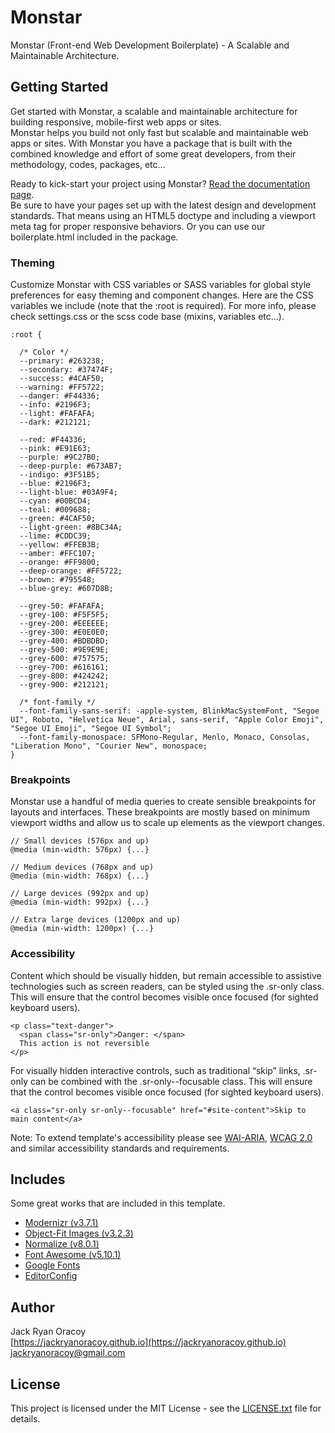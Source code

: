 # Monstar
  
Monstar (Front-end Web Development Boilerplate) - A Scalable and Maintainable Architecture.  
  
  
## Getting Started  

Get started with Monstar, a scalable and maintainable architecture for building responsive, mobile-first web apps or sites.  
Monstar helps you build not only fast but scalable and maintainable web apps or sites. With Monstar you have a package that is built with the combined knowledge and effort of some great developers, from their methodology, codes, packages, etc...  
  
Ready to kick-start your project using Monstar? [Read the documentation page](https://jackryanoracoy.github.io/monstar).  
Be sure to have your pages set up with the latest design and development standards. That means using an HTML5 doctype and including a viewport meta tag for proper responsive behaviors. Or you can use our boilerplate.html included in the package.  
  
  
### Theming  
  
Customize Monstar with CSS variables or SASS variables for global style preferences for easy theming and component changes.
Here are the CSS variables we include (note that the :root is required). For more info, please check settings.css or the scss code base (mixins, variables etc...).
  
```
:root {

  /* Color */
  --primary: #263238;
  --secondary: #37474F;
  --success: #4CAF50;
  --warning: #FF5722;
  --danger: #F44336;
  --info: #2196F3;
  --light: #FAFAFA;
  --dark: #212121;

  --red: #F44336;
  --pink: #E91E63;
  --purple: #9C27B0;
  --deep-purple: #673AB7;
  --indigo: #3F51B5;
  --blue: #2196F3;
  --light-blue: #03A9F4;
  --cyan: #00BCD4;
  --teal: #009688;
  --green: #4CAF50;
  --light-green: #8BC34A;
  --lime: #CDDC39;
  --yellow: #FFEB3B;
  --amber: #FFC107;
  --orange: #FF9800;
  --deep-orange: #FF5722;
  --brown: #795548;
  --blue-grey: #607D8B;

  --grey-50: #FAFAFA;
  --grey-100: #F5F5F5;
  --grey-200: #EEEEEE;
  --grey-300: #E0E0E0;
  --grey-400: #BDBDBD;
  --grey-500: #9E9E9E;
  --grey-600: #757575;
  --grey-700: #616161;
  --grey-800: #424242;
  --grey-900: #212121;

  /* font-family */
  --font-family-sans-serif: -apple-system, BlinkMacSystemFont, "Segoe UI", Roboto, "Helvetica Neue", Arial, sans-serif, "Apple Color Emoji", "Segoe UI Emoji", "Segoe UI Symbol";
  --font-family-monospace: SFMono-Regular, Menlo, Monaco, Consolas, "Liberation Mono", "Courier New", monospace;
}
```
  
### Breakpoints  
  
Monstar use a handful of media queries to create sensible breakpoints for layouts and interfaces. 
These breakpoints are mostly based on minimum viewport widths and allow us to scale up elements as the viewport changes.  
  
```
// Small devices (576px and up)
@media (min-width: 576px) {...}

// Medium devices (768px and up)
@media (min-width: 768px) {...}

// Large devices (992px and up)
@media (min-width: 992px) {...}

// Extra large devices (1200px and up)
@media (min-width: 1200px) {...}
```
  
### Accessibility  
  
Content which should be visually hidden,
but remain accessible to assistive technologies such as screen readers, can be styled using the .sr-only class.
This will ensure that the control becomes visible once focused (for sighted keyboard users).  
  
```
<p class="text-danger">
  <span class="sr-only">Danger: </span>
  This action is not reversible
</p>
```
  
For visually hidden interactive controls, such as traditional “skip” links, .sr-only can be combined with the .sr-only--focusable class. This will ensure that the control becomes visible once focused (for sighted keyboard users).  
  
```
<a class="sr-only sr-only--focusable" href="#site-content">Skip to main content</a>
```
  
Note: To extend template's accessibility please see [WAI-ARIA](https://www.w3.org/WAI/standards-guidelines/aria/), [WCAG 2.0](https://www.w3.org/TR/WCAG20/) and similar accessibility standards and requirements.  
  
  
## Includes  
  
Some great works that are included in this template.  
   
* [Modernizr (v3.7.1)](https://modernizr.com/)  
* [Object-Fit Images (v3.2.3)](https://github.com/fregante/object-fit-images/)  
* [Normalize (v8.0.1)](https://necolas.github.io/normalize.css/)  
* [Font Awesome (v5.10.1)](https://fontawesome.com/)  
* [Google Fonts](https://fonts.google.com/)  
* [EditorConfig](https://editorconfig.org)  
  
  
## Author  
  
Jack Ryan Oracoy  
[https://jackryanoracoy.github.io](https://jackryanoracoy.github.io)  
jackryanoracoy@gmail.com  
  
  
## License  
  
This project is licensed under the MIT License - see the [LICENSE.txt](LICENSE.txt) file for details.  
